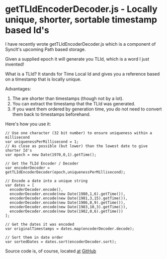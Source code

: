 # getTLIdEncoderDecoder.js - Locally unique, shorter, sortable timestamp based Id's


I have recently wrote getTLIdEncoderDecoder.js which is a component of SyncIt's upcoming Path based storage.

Given a supplied epoch it will generate you TLId, which is a word I just invented!

What is a TLId? It stands for Time Local Id and gives you a reference based on a timestamp that is locally unique.

Advantages:

1. The are shorter than timestamps (though not by a lot).
2. You can extract the timestamp that the TLId was generated.
3. If you want them ordered by generation time, you do not need to convert them back to timestamps beforehand.

Here's how you use it:

```
// Use one character (32 bit number) to ensure uniqueness within a millisecond
var uniquenessPerMillisecond = 1;
// As close as possible (but lower) than the lowest date to give shorter Id's
var epoch = new Date(1970,0,1).getTime();

// Get the TLId Encoder / Decoder
var encoderDecoder = getTLIdEncoderDecoder(epoch,uniquenessPerMillisecond);

// Encode a date into a unique string
var dates = [
  encoderDecoder.encode(),
  encoderDecoder.encode(new Date(1980,1,6).getTime()),
  encoderDecoder.encode(new Date(1981,3,15).getTime()),
  encoderDecoder.encode(new Date(1986,8,9).getTime()),
  encoderDecoder.encode(new Date(1983,10,3).getTime()),
  encoderDecoder.encode(new Date(1982,0,6).getTime())
];

// Get the dates it was encoded
var originalTimestamps = dates.map(encoderDecoder.decode);

// Sort them in date order
var sortedDates = dates.sort(encoderDecoder.sort);

```

Source code is, of course, located [at](https://github.com/forbesmyester/SyncIt/blob/master/js/getTLIdEncoderDecoder.js) [GitHub](https://github.com/forbesmyester/SyncIt/blob/master/js/getTLIdEncoderDecoder.js)


